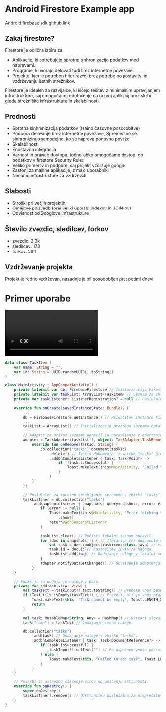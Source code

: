 # Android Firestore Example app
[Android firebase sdk github link](https://github.com/firebase/firebase-android-sdk)  
## Zakaj firestore?
Firestore je odlična izbira za:
   - Aplikacije, ki potrebujejo sprotno sinhronizacijo podatkov med napravami.
   - Programe, ki morajo delovati tudi brez internetne povezave.
   - Projekte, kjer je potreben hiter razvoj brez potrebe po postavitvi in vzdrževanju lastnih strežnikov.

Firestore je idealen za razvijalce, ki iščejo rešitev z minimalnim upravljanjem infrastrukture, 
saj omogoča osredotočenje na razvoj aplikacij brez skrbi glede strežniške infrastrukture in skalabilnosti.  

## Prednosti
   - Sprotna sinhronizacija podatkov (realno časovne posodobitve)
   - Podpora delovanje brez internetne povezave, Spremembe se sinhronizirajo samodejno, ko se naprava ponovno poveže
   - Skalabilnost
   - Enostavna integracija
   - Varnost in pravice dostopa, točno lahko omogočamo dostop, do podatkov v firestore Security Rules
   - Veliko primerov in podpore, saj projekt vzdržuje google
   - Zastonj za majhne aplikacije, z malo uporabniki
   - Nimamo infrastrukture za vzdrževati

## Slabosti
   - Stroški pri večjih projektih
   - Omejitve poizvedb (prei veliki uporabi indexov in JOIN-ov)
   - Odvisnost od Googlove infrastrukture

## Število zvezdic, sledilcev, forkov
   - zvezdic: 2.3k
   - sledilcev: 173
   - forkov: 584

## Vzdrževanje projekta
Projekt je redno vzdrževan, nazadnje je bil posodobljen pret petimi dnevi.

# Primer uporabe

![](readme/eaxmple.mp4)

```kt
data class TaskItem (
    var name: String = "",
    var id: String = UUID.randomUUID().toString()
)
```

```kt
class MainActivity : AppCompatActivity() {
    private lateinit var db: FirebaseFirestore // Inicializacija Firestore instance za dostop do baze podatkov.
    private lateinit var taskList: ArrayList<TaskItem> // Seznam za shranjevanje podatkov o opravilih.
    private var taskListener: ListenerRegistration? = null // Poslušalec za realnočasovne spremembe v zbirki podatkov.

    override fun onCreate(savedInstanceState: Bundle?) {
        ...
        db = FirebaseFirestore.getInstance() // Pridobitev instance Firestore baze.
        ...
        taskList = ArrayList() // Inicializacija praznega seznama opravil.

        // Adapter za prikaz seznama opravil in upravljanje z odstranjevanjem.
        adapter = TaskAdapter(taskList!!, object: TaskAdapter.TaskRemoveListener {
            override fun onRemove(taskId: String) {
                db.collection("tasks").document(taskId)
                    .delete() // Izbris dokumenta iz zbirke "tasks" glede na ID.
                    .addOnCompleteListener { task: Task<Void?> ->
                        if (!task.isSuccessful) {
                            Toast.makeText(this@MainActivity, "Failed to delete task", Toast.LENGTH_SHORT).show()
                        }
                    }
            }
        })

        // Poslušalec za sprotno spremljanje sprememb v zbirki "tasks".
        taskListener = db.collection("tasks")
            .addSnapshotListener { snapshots: QuerySnapshot?, error: FirebaseFirestoreException? ->
                if (error != null) {
                    Toast.makeText(this@MainActivity, "Error fetching tasks", Toast.LENGTH_SHORT)
                        .show()
                    return@addSnapshotListener
                }

                taskList.clear() // Počisti lokalni seznam opravil.
                for (doc in snapshots!!) { // Iteracija čez dokumente v zbirki.
                    val task = doc.toObject(TaskItem::class.java) // Pretvorba dokumenta v objekt TaskItem.
                    task.id = doc.id // Nastavitev ID-ja za nalogo.
                    taskList.add(task) // Dodajanje naloge v lokalni seznam.
                }
                adapter.notifyDataSetChanged() // Obveščanje adapterja, da so podatki posodobljeni.
            }
    }

    // Funkcija za dodajanje naloge v bazo.
    private fun addTask(view: View) {
        val taskText = taskInput!!.text.toString() // Prebere vnos besedila uporabnika.
        if (TextUtils.isEmpty(taskText)) { // Preveri, ali je vnos prazen.
            Toast.makeText(this, "Task cannot be empty", Toast.LENGTH_SHORT).show()
            return
        }

        val task: MutableMap<String, Any> = HashMap() // Ustvari slovar za podatke naloge.
        task["name"] = taskText // Dodajanje imena naloge.

        db.collection("tasks")
            .add(task) // Dodajanje naloge v zbirko "tasks".
            .addOnCompleteListener { task: Task<DocumentReference?> ->
                if (task.isSuccessful) {
                    taskInput!!.setText("") // Po uspešnem vnosu počisti vnosno polje.
                } else {
                    Toast.makeText(this, "Failed to add task", Toast.LENGTH_SHORT).show()
                }
            }
    }

    // Poskrbi za ustrezno čiščenje virov ob uničenju aktivnosti.
    override fun onDestroy() {
        super.onDestroy()
        taskListener?.remove() // Odstranitev poslušalca za preprečitev puščanja virov.
    }
}
```